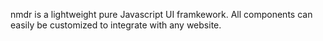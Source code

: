 nmdr is a lightweight pure Javascript UI framkework. All components can easily be customized to integrate with any website. 
